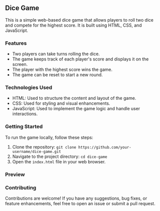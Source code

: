 ## Dice Game

This is a simple web-based dice game that allows players to roll two dice and compete for the highest score. It is built using HTML, CSS, and JavaScript.

### Features

- Two players can take turns rolling the dice.
- The game keeps track of each player's score and displays it on the screen.
- The player with the highest score wins the game.
- The game can be reset to start a new round.

### Technologies Used

- HTML: Used to structure the content and layout of the game.
- CSS: Used for styling and visual enhancements.
- JavaScript: Used to implement the game logic and handle user interactions.

### Getting Started

To run the game locally, follow these steps:

1. Clone the repository: `git clone https://github.com/your-username/dice-game.git`
2. Navigate to the project directory: `cd dice-game`
3. Open the `index.html` file in your web browser.

### Preview



### Contributing

Contributions are welcome! If you have any suggestions, bug fixes, or feature enhancements, feel free to open an issue or submit a pull request.
